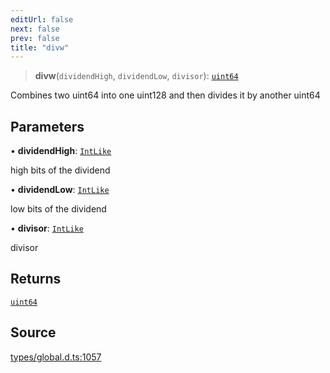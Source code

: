```yaml
---
editUrl: false
next: false
prev: false
title: "divw"
---
```


> **divw**(`dividendHigh`, `dividendLow`, `divisor`): [`uint64`](../type-aliases/uint64.md)

Combines two uint64 into one uint128 and then divides it by another uint64

## Parameters

• **dividendHigh**: [`IntLike`](../type-aliases/IntLike.md)

high bits of the dividend

• **dividendLow**: [`IntLike`](../type-aliases/IntLike.md)

low bits of the dividend

• **divisor**: [`IntLike`](../type-aliases/IntLike.md)

divisor

## Returns

[`uint64`](../type-aliases/uint64.md)

## Source

[types/global.d.ts:1057](https://github.com/algorandfoundation/tealscript/blob/18ba30a9/types/global.d.ts#L1057)
